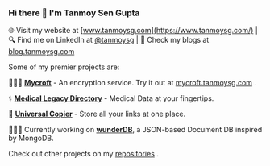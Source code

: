 ### Hi there 👋 I'm Tanmoy Sen Gupta

🌐 Visit my website at [www.tanmoysg.com](https://www.tanmoysg.com/)  |  🔍 Find me on LinkedIn at [@tanmoysg](https://www.linkedin.com/in/tanmoysg/)  |  📝 Check my blogs at [blog.tanmoysg.com](https://blog.tanmoysg.com/)

Some of my premier projects are:

🕵🏼‍♂️ **[Mycroft](https://github.com/TanmoySG/Mycroft)** - An encryption service. Try it out at [mycroft.tanmoysg.com](http://mycroft.tanmoysg.com) .

⚕ **[Medical Legacy Directory](https://github.com/TanmoySG/MedicalRecordsDirectory)** - Medical Data at your fingertips. 

🔗 **[Universal Copier](https://github.com/TanmoySG/Universal-Copier-v2)** - Store all your links at one place. <!--Live at [uc.tanmoysg.com](http://uc.tanmoysg.com) -->

👨🏼‍💻 Currently working on **[wunderDB](https://github.com/TanmoySG/wunderDB)**, a JSON-based Document DB inspired by MongoDB. 

Check out other projects on my [repositories](https://github.com/TanmoySG?tab=repositories) .

<!--
**TanmoySG/TanmoySG** is a ✨ _special_ ✨ repository because its `README.md` (this file) appears on your GitHub profile.

Here are some ideas to get you started:

- 🔭 I’m currently working on ...
- 🌱 I’m currently learning ...
- 👯 I’m looking to collaborate on ...
- 🤔 I’m looking for help with ...
- 💬 Ask me about ...
- 📫 How to reach me: ...
- 😄 Pronouns: ...
- ⚡ Fun fact: ...
-->
